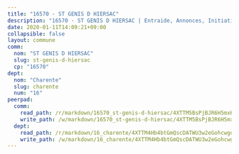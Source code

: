 ```yaml
---
title: "16570 - ST GENIS D HIERSAC"
description: "16570 - ST GENIS D HIERSAC | Entraide, Annonces, Initiatives"
date: 2020-01-11T14:09:21+09:00
collapsible: false
layout: commune
comm:
  nom: "ST GENIS D HIERSAC"
  slug: st-genis-d-hiersac
  cp: "16570"
dept:
  nom: "Charente"
  slug: charente
  num: "16"
peerpad:
  comm:
    read_path: /r/markdown/16570_st-genis-d-hiersac/4XTTM5BsPjBJR6H5mxHY5JmgA2UESd52Hdkg8EHgxijyyLmxE
    write_path: /w/markdown/16570_st-genis-d-hiersac/4XTTM5BsPjBJR6H5mxHY5JmgA2UESd52Hdkg8EHgxijyyLmxE-K3TgTrANwRPVX4AgxzV3Mizm728MnsPaBg2qvecLVnrFDLRajo817kYfXqoyq6HFqgwf3Kb93F3NVX9zWpyfp6WxjeZYhvtu68BsSt3YMoe8DxBECGomF9sfVBQogvqfhLTf4KSa
  dept:
    read_path: /r/markdown/16_charente/4XTTM4Hb4btGmQscDATWU3w2eGohcwgqasCDtGWVahJnAEsq8
    write_path: /w/markdown/16_charente/4XTTM4Hb4btGmQscDATWU3w2eGohcwgqasCDtGWVahJnAEsq8-K3TgU9zhAjxEMbYrSr9VB24idAgS7xBryN3TjEsJmsrToRfRc8PWUu9zDXmtMXWLR7TNqZhAPJFsnJ4QbuWpLJvHpyW2q8LZxtsaakTfiMdj4HFsc11ZXzpn4aT8zYKZzSLwV1CA
---
```


